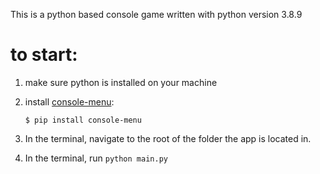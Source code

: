 This is a python based console game written with python version 3.8.9

# to start:

1. make sure python is installed on your machine
2. install [console-menu](https://pypi.org/project/console-menu/):

   ```
   $ pip install console-menu
   ```

3. In the terminal, navigate to the root of the folder the app is located in.
4. In the terminal, run `python main.py`
